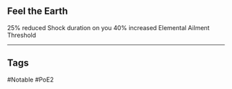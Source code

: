 ## Feel the Earth
25% reduced Shock duration on you
40% increased Elemental Ailment Threshold

---
## Tags
#Notable
#PoE2
